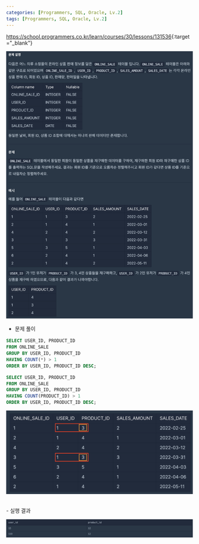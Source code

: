 ```yaml
---
categories: [Programmers, SQL, Oracle, Lv.2]
tags: [Programmers, SQL, Oracle, Lv.2] 
---
```


<https://school.programmers.co.kr/learn/courses/30/lessons/131536>{:target="_blank"}

![문제](/assets/img/programmers/sql/oracle/lv.2/%EC%9E%AC%EA%B5%AC%EB%A7%A4%EA%B0%80_%EC%9D%BC%EC%96%B4%EB%82%9C_%EC%83%81%ED%92%88%EA%B3%BC_%ED%9A%8C%EC%9B%90_%EB%A6%AC%EC%8A%A4%ED%8A%B8_%EA%B5%AC%ED%95%98%EA%B8%B0(1).png)

- 문제 풀이

```sql
SELECT USER_ID, PRODUCT_ID
FROM ONLINE_SALE
GROUP BY USER_ID, PRODUCT_ID
HAVING COUNT(*) > 1
ORDER BY USER_ID, PRODUCT_ID DESC;
```

```sql
SELECT USER_ID, PRODUCT_ID
FROM ONLINE_SALE
GROUP BY USER_ID, PRODUCT_ID
HAVING COUNT(PRODUCT_ID) > 1
ORDER BY USER_ID, PRODUCT_ID DESC;
```

![문제 풀이](/assets/img/programmers/sql/oracle/lv.2/%EC%9E%AC%EA%B5%AC%EB%A7%A4%EA%B0%80_%EC%9D%BC%EC%96%B4%EB%82%9C_%EC%83%81%ED%92%88%EA%B3%BC_%ED%9A%8C%EC%9B%90_%EB%A6%AC%EC%8A%A4%ED%8A%B8_%EA%B5%AC%ED%95%98%EA%B8%B0(2).png)

<br>
- 실행 결과

![실행 결과](/assets/img/programmers/sql/oracle/lv.2/%EC%9E%AC%EA%B5%AC%EB%A7%A4%EA%B0%80_%EC%9D%BC%EC%96%B4%EB%82%9C_%EC%83%81%ED%92%88%EA%B3%BC_%ED%9A%8C%EC%9B%90_%EB%A6%AC%EC%8A%A4%ED%8A%B8_%EA%B5%AC%ED%95%98%EA%B8%B0(3).png)
